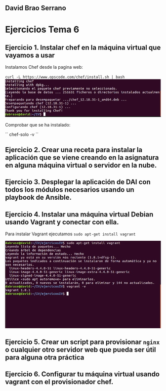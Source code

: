 ## David Brao Serrano

# Ejercicios Tema 6

## Ejercicio 1. Instalar chef en la máquina virtual que vayamos a usar

Instalamos Chef desde la pagina web:

``
curl -L https://www.opscode.com/chef/install.sh | bash
``
![imagen1](capturas/tema6/ejer1.png)

Comprobar que se ha instalado:

´´
chef-solo -v
´´

## Ejercicio 2. Crear una receta para instalar la aplicación que se viene creando en la asignatura en alguna máquina virtual o servidor en la nube.


## Ejercicio 3. Desplegar la aplicación de DAI con todos los módulos necesarios usando un playbook de Ansible.


## Ejercicio 4. Instalar una máquina virtual Debian usando Vagrant y conectar con ella.

Para instalar Vagrant ejecutamos `sudo apt-get install vagrant`

![imagen2](capturas/tema6/ejer4.png)

## Ejercicio 5. Crear un script para provisionar `nginx` o cualquier otro servidor web que pueda ser útil para alguna otra práctica

## Ejercicio 6. Configurar tu máquina virtual usando vagrant con el provisionador chef.


